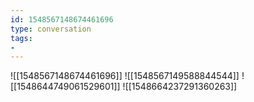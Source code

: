 ```yaml
---
id: 1548567148674461696
type: conversation
tags:
- 
---
```

![[1548567148674461696]]
![[1548567149588844544]]
![[1548644749061529601]]
![[1548664237291360263]]

